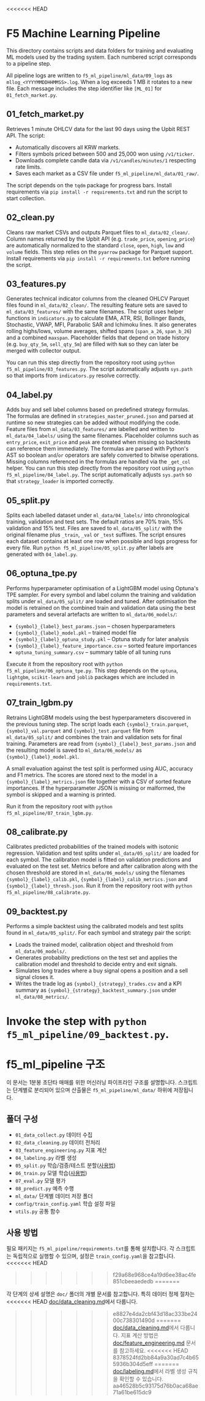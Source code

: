 <<<<<<< HEAD
# F5 Machine Learning Pipeline

This directory contains scripts and data folders for training and evaluating ML models used by the trading system. Each numbered script corresponds to a pipeline step.

All pipeline logs are written to `f5_ml_pipeline/ml_data/09_logs` as
`mllog_<YYYYMMDDHHMMSS>.log`. When a log exceeds 1 MB it rotates to a new file.
Each message includes the step identifier like `[ML_01]` for `01_fetch_market.py`.

## 01_fetch_market.py
Retrieves 1 minute OHLCV data for the last 90 days using the Upbit REST API. The script:

- Automatically discovers all KRW markets.
- Filters symbols priced between 500 and 25,000 won using `/v1/ticker`.
- Downloads complete candle data via `/v1/candles/minutes/1` respecting rate limits.
- Saves each market as a CSV file under `f5_ml_pipeline/ml_data/01_raw/`.

The script depends on the `tqdm` package for progress bars. Install requirements
via `pip install -r requirements.txt` and run the script to start collection.

## 02_clean.py
Cleans raw market CSVs and outputs Parquet files to `ml_data/02_clean/`.
Column names returned by the Upbit API (e.g. `trade_price`, `opening_price`)
are automatically normalized to the standard `close`, `open`, `high`, `low`
and `volume` fields. This step relies on the `pyarrow` package for Parquet
support. Install requirements via `pip install -r requirements.txt` before
running the script.
## 03_features.py
Generates technical indicator columns from the cleaned OHLCV Parquet files found in `ml_data/02_clean/`.
The resulting feature sets are saved to `ml_data/03_features/` with the same filenames.
The script uses helper functions in `indicators.py` to calculate EMA, ATR, RSI,
Bollinger Bands, Stochastic, VWAP, MFI, Parabolic SAR and Ichimoku lines. It
also generates rolling highs/lows, volume averages, shifted spans
(`span_a_26`, `span_b_26`) and a combined `maxspan`. Placeholder fields that
depend on trade history (e.g. `buy_qty_5m`, `sell_qty_5m`) are filled with `NaN`
so they can later be merged with collector output.

You can run this step directly from the repository root using
`python f5_ml_pipeline/03_features.py`. The script automatically adjusts
`sys.path` so that imports from `indicators.py` resolve correctly.

## 04_label.py
Adds buy and sell label columns based on predefined strategy formulas.
The formulas are defined in `strategies_master_pruned.json` and parsed at
runtime so new strategies can be added without modifying the code. Feature
files from `ml_data/03_features/` are labelled and written to
`ml_data/04_labels/` using the same filenames. Placeholder columns such as
`entry_price`, `exit_price` and `peak` are created when missing so backtests can
reference them immediately. The formulas are parsed with Python's AST so boolean
`and`/`or` operators are safely converted to bitwise operations. Missing columns
referenced in the formulas are handled via the `_get_col` helper. You can run
this step directly from the repository root using `python f5_ml_pipeline/04_label.py`.
The script automatically adjusts `sys.path` so that `strategy_loader` is
imported correctly.
## 05_split.py
Splits each labelled dataset under `ml_data/04_labels/` into chronological training,
validation and test sets. The default ratios are 70% train, 15% validation and
15% test. Files are saved to `ml_data/05_split/` with the original filename
plus `_train`, `_val` or `_test` suffixes. The script ensures each dataset
contains at least one row when possible and logs progress for every file.
Run `python f5_ml_pipeline/05_split.py` after labels are generated with `04_label.py`.

## 06_optuna_tpe.py
Performs hyperparameter optimisation of a LightGBM model using Optuna's
TPE sampler. For every symbol and label column the training and validation
splits under `ml_data/05_split/` are loaded and tuned. After optimisation the
model is retrained on the combined train and validation data using the best
parameters and several artefacts are written to `ml_data/06_models/`:

- `{symbol}_{label}_best_params.json` – chosen hyperparameters
- `{symbol}_{label}_model.pkl` – trained model file
- `{symbol}_{label}_optuna_study.pkl` – Optuna study for later analysis
- `{symbol}_{label}_feature_importance.csv` – sorted feature importances
- `optuna_tuning_summary.csv` – summary table of all tuning runs

Execute it from the repository root with `python f5_ml_pipeline/06_optuna_tpe.py`.
This step depends on the `optuna`, `lightgbm`, `scikit-learn` and `joblib`
packages which are included in `requirements.txt`.

## 07_train_lgbm.py
Retrains LightGBM models using the best hyperparameters discovered in the
previous tuning step. The script loads each `{symbol}_train.parquet`,
`{symbol}_val.parquet` and `{symbol}_test.parquet` file from
`ml_data/05_split/` and combines the train and validation sets for final
training. Parameters are read from `{symbol}_{label}_best_params.json` and the
resulting model is saved to `ml_data/06_models/` as
`{symbol}_{label}_model.pkl`.

A small evaluation against the test split is performed using AUC, accuracy and
F1 metrics. The scores are stored next to the model in a
`{symbol}_{label}_metrics.json` file together with a CSV of sorted feature
importances. If the hyperparameter JSON is missing or malformed, the symbol is
skipped and a warning is printed.

Run it from the repository root with `python f5_ml_pipeline/07_train_lgbm.py`.

## 08_calibrate.py
Calibrates predicted probabilities of the trained models with isotonic regression.
Validation and test splits under `ml_data/05_split/` are loaded for each symbol.
The calibration model is fitted on validation predictions and evaluated on the
 test set. Metrics before and after calibration along with the chosen threshold
are stored in `ml_data/06_models/` using the filenames
`{symbol}_{label}_calib.pkl`, `{symbol}_{label}_calib_metrics.json` and
`{symbol}_{label}_thresh.json`.
Run it from the repository root with `python f5_ml_pipeline/08_calibrate.py`.

## 09_backtest.py
Performs a simple backtest using the calibrated models and test splits found in
`ml_data/05_split/`. For each symbol and strategy pair the script:

- Loads the trained model, calibration object and threshold from
  `ml_data/06_models/`.
- Generates probability predictions on the test set and applies the calibration
  model and threshold to decide entry and exit signals.
- Simulates long trades where a buy signal opens a position and a sell signal
  closes it.
- Writes the trade log as `{symbol}_{strategy}_trades.csv` and a KPI summary as
  `{symbol}_{strategy}_backtest_summary.json` under `ml_data/08_metrics/`.

Invoke the step with `python f5_ml_pipeline/09_backtest.py`.
=======
# f5_ml_pipeline 구조

이 문서는 1분봉 초단타 매매를 위한 머신러닝 파이프라인 구조를 설명합니다. 스크립트는 단계별로 분리되어 있으며 산출물은 `f5_ml_pipeline/ml_data/` 하위에 저장됩니다.

## 폴더 구성

- `01_data_collect.py` 데이터 수집
- `02_data_cleaning.py` 데이터 전처리
- `03_feature_engineering.py` 지표 계산
- `04_labeling.py` 라벨 생성
- `05_split.py` 학습/검증/테스트 분할([사용법](05_split.md))
- `06_train.py` 모델 학습([사용법](06_train.md))
- `07_eval.py` 모델 평가
- `08_predict.py` 예측 수행
- `ml_data/` 단계별 데이터 저장 폴더
- `config/train_config.yaml` 학습 설정 파일
- `utils.py` 공통 함수

## 사용 방법

필요 패키지는 `f5_ml_pipeline/requirements.txt`를 통해 설치합니다.
각 스크립트는 독립적으로 실행할 수 있으며, 설정은 `train_config.yaml`을 참고합니다.
<<<<<<< HEAD
>>>>>>> f29a68e968ce4a19d6ee38ac4fe851cbeeaededb
=======

각 단계의 상세 설명은 `doc/` 폴더의 개별 문서를 참고합니다. 특히 데이터 정제 절차는
<<<<<<< HEAD
[doc/data_cleaning.md](data_cleaning.md)에서 다룹니다.
>>>>>>> e8827e4da2cbf43d18ac333be2400c738301490d
=======
[doc/data_cleaning.md](data_cleaning.md)에서 다룹니다. 지표 계산 방법은
[doc/feature_engineering.md](feature_engineering.md) 문서를 참고하세요.
<<<<<<< HEAD
>>>>>>> 8378524fd2bb84a9a30ad7c4b655936b304d5eff
=======
[doc/labeling.md](labeling.md)에서 라벨 생성 규칙을 확인할 수 있습니다.
>>>>>>> aa46528b5c93175d76b0aca68ae71a61be615dc9
